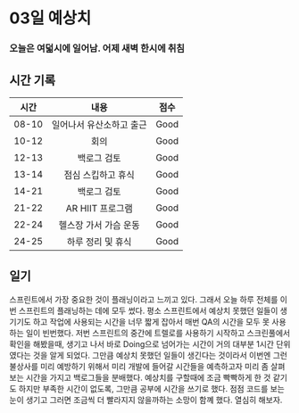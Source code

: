 # 03일 예상치

### 오늘은 여덟시에 일어남. 어제 새벽 한시에 취침

## 시간 기록 
|시간|내용|점수|
|:-:|:-:|:-:|
|08-10|일어나서 유산소하고 출근|Good|
|10-12|회의|Good|
|12-13|백로그 검토|Good|
|13-14|점심 스킵하고 휴식|Good|
|14-21|백로그 검토|Good|
|21-22|AR HIIT 프로그램|Good|
|22-24|헬스장 가서 가슴 운동|Good|
|24-25|하루 정리 및 휴식|Good|

## 일기
스프린트에서 가장 중요한 것이 플래닝이라고 느끼고 있다. 그래서 오늘 하루 전체를 이번 스프린트의 플래닝하는 데에 모두 썼다. 평소 스프린트에서 예상치 못했던 일들이 생기기도 하고 작업에 사용되는 시간을 너무 짧게 잡아서 매번 QA의 시간을 모두 못 사용하는 일이 빈번했다. 저번 스프린트의 중간에 트렐로를 사용하기 시작하고 스크린풀에서 확인을 해봤을때, 생기고 나서 바로 Doing으로 넘어가는 시간이 거의 대부분 1시간 단위였다는 것을 알게 되었다. 그만큼 예상치 못했던 일들이 생긴다는 것이라서 이번엔 그런 불상사를 미리 예방하기 위해서 미리 개발에 들어갈 시간들을 예측하고자 미리 좀 살펴보는 시간을 가지고 백로그들을 분배했다. 예상치를 구할때에 조금 빡빡하게 한 것 같기도 하지만 부족한 시간이 없도록, 그만큼 공부에 시간을 쓰기로 했다. 점점 코드를 보는 눈이 생기고 그러면 조금씩 더 빨라지지 않을까하는 소망이 함꼐 했다. 열심히 해보자.